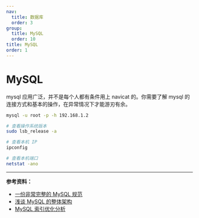 ```yaml
---
nav:
  title: 数据库
  order: 3
group:
  title: MySQL
  order: 10
title: MySQL
order: 1
---
```


# MySQL

mysql 应用广泛，并不是每个人都有条件用上 navicat 的。你需要了解 mysql 的连接方式和基本的操作，在异常情况下才能游刃有余。

```bash
mysql -u root -p -h 192.168.1.2
```

```bash
# 查看操作系统版本
sudo lsb_release -a
```

```bash
# 查看本机 IP
ipconfig

# 查看本机端口
netstat -ano
```

---

**参考资料：**

- [一份非常完整的 MySQL 规范](https://mp.weixin.qq.com/s/OGprXpPfWFlpAdxah4YHsA)
- [浅谈 MySQL 的整体架构](https://juejin.im/post/5ce244f8f265da1bab297ffa)
- [MySQL 索引优化分析](https://www.cnblogs.com/itdragon/p/8146439.html)

